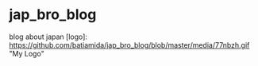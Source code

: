 # jap_bro_blog
blog about japan
[logo]: https://github.com/batiamida/jap_bro_blog/blob/master/media/77nbzh.gif "My Logo"
